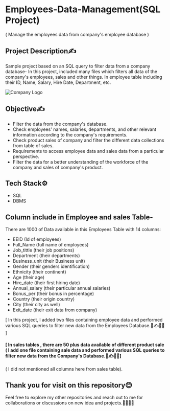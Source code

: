 
# Employees-Data-Management(SQL Project)

( Manage the employees data from company's employee database )

## Project Description✍️

Sample project based on an SQL query to filter data from a company database- In this project, included many files which filters all data of the company's employees, sales and other things. In employee table including their ID, Name, Salary, Hire Date, Department, etc.

![Company Logo](https://github.com/abhaymishra24/SQL_project_Employees_Data/blob/main/Company_logo2.png)

 
## Objective✍️
 - Filter the data from the company's database.
 - Check employees' names, salaries, departments, and other relevant information according to the company's requirements.
 - Check product sales of company and filter the different data collections from table of sales.
 - Requirements to access employee data and sales data from a particular perspective.
 - Filter the data for a better understanding of the workforce of the company and sales of company's product.

## Tech Stack⚙️
- SQL 
- DBMS

## Column include in Employee and sales Table-

There are 1000 of Data available in this Employees Table with 14 columns:

- EEID            (Id of employees)                                        
- Full_Name       (full name of employees)  
- Job_tittle      (their job positions) 
- Department      (their departments)
- Business_unit   (their Business unit)
- Gender          (their genders identification)
- Ethnicity       (their continent)
- Age             (their age)
- Hire_date       (their first hiring date)
- Annual_salary   (their particular annual salaries)
- Bonus_per       (their bonus in percentage)
- Country         (their origin country)
- City            (their city as well)
- Exit_date       (their exit data from company)

[ In this project, I added two files containing employee data and performed various SQL queries to filter new data from the Employees Database.📄✍️🧑‍💻 ]

#### [ In sales tables , there are 50 plus data available of different product sale ( I add one file containing sale data and performed various SQL queries to filter new data from the Company's Database.📄✍️🧑‍💻]
( I did not mentioned all columns here from sales table).


## Thank you for visit on this repository😊
Feel free to explore my other repositories and reach out to me for collaborations or discussions on new idea and projects.🤝😊🧑‍💻
